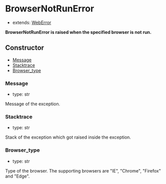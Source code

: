 # BrowserNotRunError

- extends: [WebError](./doc/api/python/exceptions/weberror.md)

**BrowserNotRunError is raised when the specified browser is not run.**

## Constructor<!-- {docsify-ignore} -->
- [Message](#message)
- [Stacktrace](#stacktrace)
- [Browser_type](#browser_type)


### Message
- type: str

Message of the exception.


### Stacktrace
- type: str

Stack of the exception which got raised inside the exception.

### Browser_type
- type: str

Type of the browser. The supporting browsers are "IE", "Chrome", "Firefox" and "Edge".